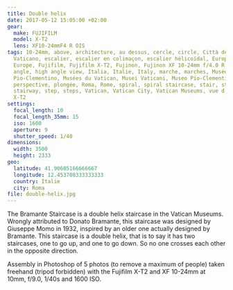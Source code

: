 ```yaml
---
title: Double helix
date: 2017-05-12 15:05:00 +02:00
gear:
  make: FUJIFILM
  model: X-T2
  lens: XF10-24mmF4 R OIS
tags: 10-24mm, above, architecture, au dessus, cercle, circle, Città del
  Vaticano, escalier, escalier en colimaçon, escalier hélicoïdal, Europa,
  Europe, Fujifilm, Fujifilm X-T2, Fujinon, Fujinon XF 10-24mm f/4.0 R OIS, high
  angle, high angle view, Italia, Italie, Italy, marche, marches, Musée
  Pio-Clementino, Musées du Vatican, Musei Vaticani, Museo Pio-Clementino,
  perspective, plongée, Roma, Rome, spiral, spiral staircase, stair, staircase,
  stairway, step, steps, Vatican, Vatican City, Vatican Museums, vue d'en haut,
  X-T2
settings:
  focal_length: 10
  focal_length_35mm: 15
  iso: 1600
  aperture: 9
  shutter_speed: 1/40
dimensions:
  width: 3500
  height: 2333
geo:
  latitude: 41.90605166666667
  longitude: 12.453708333333333
  country: Italie
  city: Roma
file: double-helix.jpg
---
```


The Bramante Staircase is a double helix staircase in the Vatican Museums. Wrongly attributed to Donato Bramante, this staircase was designed by Giuseppe Momo in 1932, inspired by an older one actually designed by Bramante. This staircase is a double helix, that is to say it has two staircases, one to go up, and one to go down. So no one crosses each other in the opposite direction.

Assembly in Photoshop of 5 photos (to remove a maximum of people) taken freehand (tripod forbidden) with the Fujifilm X-T2 and XF 10-24mm at 10mm, f/9.0, 1/40s and 1600 ISO.
